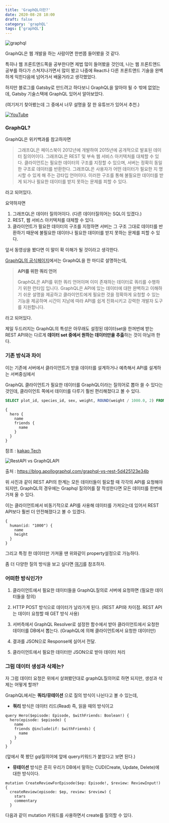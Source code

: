 ```yaml
---
title: 'GraphQL이란?'
date: 2020-08-28 18:00
draft: false
category: 'graphQL'
tags: ['graphQL']
---
```


![graphql](https://graphql-kr.github.io/img/logo.svg)

GraphQL은 웹 개발을 하는 사람이면 한번쯤 들어봤을 것 같다.

특히나 웹 프론트앤드쪽을 공부한다면 제법 많이 들어봤을 것인데,
나는 웹 프론트앤드 공부를 하다가 스쳐지나가면서 많이 봤고 나중에 React나 다른 프론트앤드
기술을 완벽하게 익힌다음에 넘어가서 배울거라고 생각했었다.

하지만 블로그를 Gatsby로 만드려고 하다보니 GraphQL을 알아야 될 수 밖에 없었는데,
Gatsby 기술스택에 GraphQL 있어서 알아보았다.

(여기저기 찾아봤는데 그 중에서 너무 설명을 잘 한 유튜브가 있어서 추천.)

[![YouTube](http://img.youtube.com/vi/EkWI6Ru8lFQ/0.jpg)](https://www.youtube.com/watch?v=EkWI6Ru8lFQ)

### GraphQL?

GraphQL은 위키백과를 참고하자면

> 그래프QL은 페이스북이 2012년에 개발하여 2015년에 공개적으로 발표된 데이터 질의어이다. 그래프QL은 REST 및 부속 웹 서비스 아키텍처를 대체할 수 있다. 클라이언트는 필요한 데이터의 구조를 지정할 수 있으며, 서버는 정확히 동일한 구조로 데이터를 반환한다. 그래프QL은 사용자가 어떤 데이터가 필요한 지 명시할 수 있게 해 주는 강타입 언어이다. 이러한 구조를 통해 불필요한 데이터를 받게 되거나 필요한 데이터를 받지 못하는 문제를 피할 수 있다.

라고 되어있다.

요약하자면

1. 그래프QL은 데이터 질의어이다. (다른 데이터질의어는 SQL이 있겠다.)
2. REST, 웹 서비스 아키텍처를 대체할 수 있다.
3. 클라이언트가 필요한 데이터의 구조를 지정하면 서버는 그 구조 그대로 데이터를 반환하기 때문에
   불필요한 데이터나 필요한 데이터를 받지 못하는 문제를 피할 수 있다.

앞서 동영상을 봤다면 이 말이 확 이해가 될 것이라고 생각한다.

[GraphQL의 공식페이지]("https://graphql.org")에서는 GraphQL을 한 마디로 설명하는데,

> **API를 위한 쿼리 언어**
>
> GraphQL은 API를 위한 쿼리 언어이며 이미 존재하는 데이터로 쿼리를 수행하기 위한 런타임 입니다. GraphQL은 API에 있는 데이터에 대한 완벽하고 이해하기 쉬운 설명을 제공하고 클라이언트에게 필요한 것을 정확하게 요청할 수 있는 기능을 제공하며 시간이 지남에 따라 API를 쉽게 진화시키고 강력한 개발자 도구를 지원합니다.

라고 되어있다.

제일 두드러지는 GraphQL의 특성은 아무래도 설정된 데이터set을 한꺼번에 받는 REST API와는 다르게 **데이터 set 중에서 원하는 데이터만을 추출**하는 것이 아닐까 한다.

### 기존 방식과 차이

이는 기존에 서버에서 클라이언트가 받을 데이터를 설계하거나 예측해서 API를 설계하는 서버중심에서

GraphQL 클라이언트가 필요한 데이터를 GraphQL이라는 질의어로 뽑아 쓸 수 있다는 것인데, 클라이언트 쪽에서 데이터를 다루기 훨씬 편리해졌다고 볼 수 있다.

```sql
SELECT plot_id, species_id, sex, weight, ROUND(weight / 1000.0, 2) FROM surveys;
```

```gql
{
  hero {
    name
    friends {
      name
    }
  }
}
```

참조 : [kakao Tech](https://tech.kakao.com/2019/08/01/graphql-basic/)

![RestAPI vs GraphQLAPI](http://tech.kakao.com/files/graphql-mobile-api.png)

출처 : https://blog.apollographql.com/graphql-vs-rest-5d425123e34b

위 사진과 같이 REST API의 한계는 모든 데이터들이 필요할 때 각각의 API를 요청해야 되지만, GraphQL의 경우에는 Graphql 질의어를 잘 작성한다면 모든 데이터를 한번에 가져 올 수 있다.

이는 클라이언트에서 비동기적으로 API를 사용해 데이터를 가져오는데 있어서 REST API보다 훨씬 더 안전해졌다고 볼 수 있겠다.

```gpl
{
  human(id: "1000") {
    name
    height
  }
}

```

그리고 특정 한 데이터만 가져올 땐 위와같이 property설정으로 가능하다.

좀 더 다양한 질의 방식을 보고 싶다면
[여기](https://bricoler.tistory.com/2)를 참조하자.

### 어떠한 방식인가?

1. 클라이언트에서 필요한 데이터들을 GraphQL질의로 서버에 요청하면
   (필요한 데이터들을 정의)

2. HTTP POST 방식으로 데이터가 날라가게 된다.
   (REST API와 차이점. REST API는 데이터 요청할 때 GET 방식 사용)
3. 서버측에서 GraphQL Resolver로 설정한 함수에서 받아 클라이언트에서 요청한 데이터를 DB에서 뽑는다.
   (GraphQL에 의해 클라이언트에서 요청한 데이터만)

4. 결과를 JSON으로 Response에 실어서 전달.

5. 클라이언트에서 필요한 데이터만 JSON으로 받아 데이터 처리

### 그럼 데이터 생성과 삭제는?

자 그럼 데이터 요청은 위에서 살펴봤던대로 graphQL질의어로 하면 되지만, 생성과 삭제는 어떻게 할까?

GraphQL에서는 **쿼리/뮤테이션** 으로 질의 방식이 나뉜다고 볼 수 있는데,

- **쿼리** 방식은 데이터 리드(Read) 즉, 읽을 때의 방식이고

```gql
query Hero($episode: Episode, $withFriends: Boolean!) {
  hero(episode: $episode) {
    name
    friends @include(if: $withFriends) {
      name
    }
  }
}
```

(앞에서 쭉 봤던 gql질의어에 앞에 query키워드가 붙었다고 보면 된다.)

- **뮤테이션** 방식은 흔히 우리가 DB에서 말하는 CUD(Create, Update, Delete)에 대한 방식이다.

```gql
mutation CreateReviewForEpisode($ep: Episode!, $review: ReviewInput!) {
  createReview(episode: $ep, review: $review) {
    stars
    commentary
  }
```

다음과 같이 mutation 키워드를 사용하면서 create를 질의할 수 있다.
